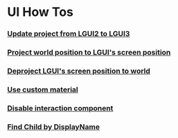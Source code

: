 # UI How Tos

<h3><a href="UpdateTo3/index.md">Update project from LGUI2 to LGUI3</a></h3>

<h3><a href="ProjectWorldToScreen/index.md">Project world position to LGUI's screen position</a></h3>

<h3><a href="DeprojectScreenToWorld/index.md">Deproject LGUI's screen position to world</a></h3>

<h3><a href="CustomMaterial/index.md">Use custom material</a></h3>

<h3><a href="DisableInteractionComponent/index.md">Disable interaction component</a></h3>

<h3><a href="FindChildByDisplayName/index.md">Find Child by DisplayName</a></h3>

<!-- <h3><a href="AdaptDifferentResolution/index.md">Adapt to different screen resolution</a></h3>

<h3><a href="FitSizeToContent/index.md">Making UI elements fit the size of their content</a></h3>

<h3><a href="LGUIDrawableEventAsCallback/index.md">LGUIDrawableEvent as callback parameter in blueprint</a></h3> -->